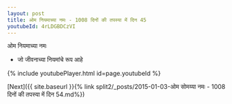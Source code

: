 ```yaml
---
layout: post
title: ओम नियमाच्या नमः - 1008 दिनों की तपस्या में दिन 45
youtubeId: 4rLDGBDCzVI
---
```

 
 
 ओम नियमाच्या नमः  
 
 -  जो जीवनाच्या नियमांचे रूप आहे 
 
  
 
  
 
 
 
 
 
 


{% include youtubePlayer.html id=page.youtubeId %}
 
[Next]({{ site.baseurl }}{% link  split2/_posts/2015-01-03-ओम सोमय्या नमः - 1008 दिनों की तपस्या में दिन 54.md%})
 
